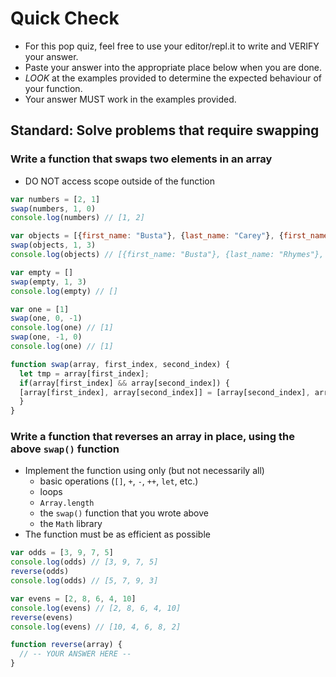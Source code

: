 # Quick Check

- For this pop quiz, feel free to use your editor/repl.it to write and VERIFY your answer.
- Paste your answer into the appropriate place below when you are done.
- *LOOK* at the examples provided to determine the expected behaviour of your function.
- Your answer MUST work in the examples provided.

## Standard: Solve problems that require swapping

### Write a function that swaps two elements in an array

- DO NOT access scope outside of the function

```js
var numbers = [2, 1]
swap(numbers, 1, 0)
console.log(numbers) // [1, 2]

var objects = [{first_name: "Busta"}, {last_name: "Carey"}, {first_name: "Mariah"}, {last_name: "Rhymes"}]
swap(objects, 1, 3)
console.log(objects) // [{first_name: "Busta"}, {last_name: "Rhymes"}, {first_name: "Mariah"}, {last_name: "Carey"}]

var empty = []
swap(empty, 1, 3)
console.log(empty) // []

var one = [1]
swap(one, 0, -1)
console.log(one) // [1]
swap(one, -1, 0)
console.log(one) // [1]

function swap(array, first_index, second_index) {
  let tmp = array[first_index];
  if(array[first_index] && array[second_index]) {
  [array[first_index], array[second_index]] = [array[second_index], array[first_index]];
  } 
}
```

### Write a function that reverses an array in place, using the above `swap()` function

- Implement the function using only (but not necessarily all)
  - basic operations (`[]`, `+`, `-`, `++`, `let`, etc.)
  - loops
  - `Array.length`
  - the `swap()` function that you wrote above
  - the `Math` library
- The function must be as efficient as possible

```js
var odds = [3, 9, 7, 5]
console.log(odds) // [3, 9, 7, 5]
reverse(odds)
console.log(odds) // [5, 7, 9, 3]

var evens = [2, 8, 6, 4, 10]
console.log(evens) // [2, 8, 6, 4, 10]
reverse(evens)
console.log(evens) // [10, 4, 6, 8, 2]

function reverse(array) {
  // -- YOUR ANSWER HERE --
}
```
